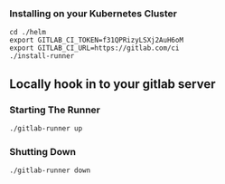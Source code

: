 ### Installing on your Kubernetes Cluster

```
cd ./helm
export GITLAB_CI_TOKEN=f31QPRizyLSXj2AuH6oM
export GITLAB_CI_URL=https://gitlab.com/ci
./install-runner
```

## Locally hook in to your gitlab server

### Starting The Runner

```bash
./gitlab-runner up
```

### Shutting Down

```bash
./gitlab-runner down
```
